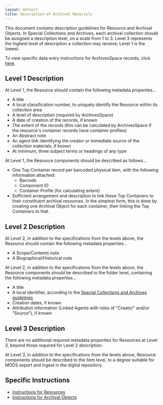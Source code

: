```yaml
---
layout: default
title: Description of Archival Materials
---
```


This document contains description guidelines for Resource and Archival Objects. In Special Collections and Archives, each archival collection should be assigned a description level, on a scale from 1 to 3. Level 3 represents the highest level of description a collection may receive; Level 1 is the lowest.

To view specific data entry instructions for ArchivesSpace records, click [here](archivesspace).

## Level 1 Description

At Level 1, the Resource should contain the following metadata properties...

* A title
* A local classification number, to uniquely identify the Resource within its collection area
* A level of description (required by ArchivesSpace)
* A date of creation of the records, if known
* The extent of the records (this can be calculated by ArchivesSpace if the resource's container records have container profiles)
* An Abstract note
* An agent link identifying the creator or immediate source of the collection materials, if known
* At minimum, three subject terms or headings of any type

At Level 1, the Resource components should be described as follows...

* One Top Container record per barcoded physical item, with the following information attached:
  * Barcode
  * Component ID
  * Container Profile (for calculating extent)
* Sufficient arrangement and description to link these Top Containers to their constituent archival resources. In the simplest form, this is done by creating one Archival Object for each container, then linking the Top Containers to that.

## Level 2 Description

At Level 2, in addition to the specifications from the levels above, the Resource should contain the following metadata properties...

* A Scope/Contents note
* A Biographical/Historical note

At Level 2, in addition to the specifications from the levels above, the Resource components should be described to the folder level, containing the following metadata properties...

* A title
* A local identifier, according to the [Special Collections and Archives guidelines](arrangement)
* Creation dates, if known
* Attribution information (Linked Agents with roles of "Creator" and/or "Source"), if known

## Level 3 Description

There are no additional required metadata properties for Resources at Level 3, beyond those required for Level 2 description.

At Level 3, in addition to the specifications from the levels above, Resource components should be described to the item level, to a degree suitable for MODS export and ingest in the digital repository.

## Specific Instructions

* [Instructions for Resources](archivesspace/resources)
* [Instructions for Archival Objects](archivesspace/archival_objects)
